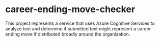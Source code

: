 # career-ending-move-checker
This project represents a service that uses Azure Cognitive Services to analyze text and determine if submitted text might represent a career ending move if distributed broadly around the organization.

